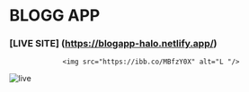 # BLOGG APP
### [LIVE SITE] (https://blogapp-halo.netlify.app/)
</div>
 <div  align="center">
  
    <img src="https://ibb.co/MBfzY0X" alt="L "/>
   
 
 
</div>

![live]( https://ibb.co/MBfzY0X)
